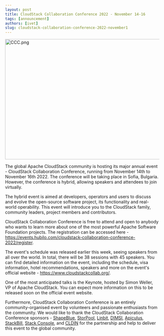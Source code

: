 ```yaml
---
layout: post
title: CloudStack Collaboration Conference 2022 - November 14-16
tags: [announcement]
authors: [ivet]
slug: cloudstack-collaboration-conference-2022-november1
---
```

<a href="/img/imported/415395c2-3808-4d68-8e70-396c71acfeed"><img src="/img/imported/415395c2-3808-4d68-8e70-396c71acfeed" alt="CCC.png" width="750" height="393" /></a>

The global Apache CloudStack community is hosting its major annual event - CloudStack Collaboration Conference, running from November 14th to November 16th 2022. The conference will be taking place in Sofia, Bulgaria. However, the conference is hybrid, allowing speakers and attendees to join virtually.

<!-- truncate -->

The hybrid event is aimed at developers, operators and users to discuss and evolve the open-source software project, its functionality and real-world operability. This event will introduce you to the CloudStack family, community leaders, project members and contributors.

CloudStack Collaboration Conference is free to attend and open to anybody who wants to learn more about one of the most powerful Apache Software Foundation projects. The registration can be accessed here - <a href="https://events.hubilo.com/cloudstack-collaboration-conference-2022/register">https://events.hubilo.com/cloudstack-collaboration-conference-2022/register</a>.

The event's schedule was released earlier this week, seeing speakers from all over the world. In total, there will be 38 sessions with 45 speakers. You can find detailed information on the event, including the schedule, visa information, hotel recommendations, speakers and more on the event's official website - <a href="https://www.cloudstackcollab.org/">https://www.cloudstackcollab.org/</a>.

One of the most anticipated talks is the Keynote, hosted by Simon Weller, VP of Apache CloudStack. You can expect more information on this to be released soon on the official event website.

Furthermore, CloudStack Collaboration Conference is an entirely community-organised event by volunteers and passionate enthusiasts from the community. We would like to thank the CloudStack Collaboration Conference sponsors - <a href="https://www.shapeblue.com/">ShapeBlue</a>, <a href="https://storpool.com/">StorPool</a>, <a href="https://linbit.com/">Linbit</a>, <a href="https://cloud.dimsi.io/">DIMSI</a>, <a href="https://www.indiqus.com/">Apiculus</a>, <a href="https://www.stackbill.com/">StackBill</a>, <a href="https://www.stackconsole.io/">Stack Console</a>, and <a href="https://www.cldin.eu/">CLDIN</a> for the partnership and help to deliver this event to the global community.

